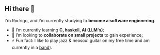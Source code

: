 ## Hi there 👋

I'm Rodrigo, and I’m currently studying to **become a software enginnering**.

- 🌱 I’m currently learning **C, haskell, AI (LLM's)**;
- 🤝 I’m looking to **collaborate on small projects** to gain experience;
- ⚡ Fun fact: I like to play jazz & neosoul guitar on my free time and am currently in a [band](https://solmane.bandcamp.com/album/demos-da-lage)).

